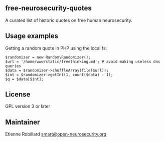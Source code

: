 ## free-neurosecurity-quotes

A curated list of historic quotes on free human neurosecurity.

## Usage examples

Getting a random quote in PHP using the local fs:
   
    $randomizer = new Random\Randomizer();
    $url = '/home/www/static/freethinking.md'; # avoid making useless dns queries
    $data = $randomizer->shuffleArray(file($url));
    $int = $randomizer->getInt(1, count($data) - 1);
    $q = $data[$int];

## License

GPL version 3 or later

## Maintainer 

Etienne Robillard <smart@open-neurosecurity.org>
